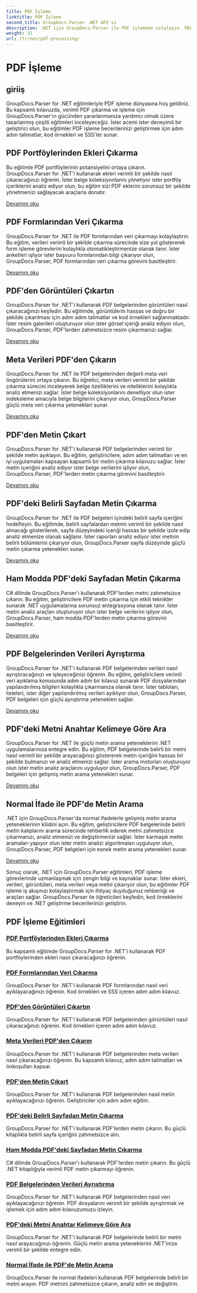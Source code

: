 ```yaml
---
title: PDF İşleme
linktitle: PDF İşleme
second_title: GroupDocs.Parser .NET API'si
description: .NET için GroupDocs.Parser ile PDF işlemede ustalaşın. PDF'lerden ekleri, verileri, görüntüleri, meta verileri ve metni verimli bir şekilde çıkarmayı öğrenin.
weight: 31
url: /tr/net/pdf-processing/
---
```


# PDF İşleme

## giriiş

GroupDocs.Parser for .NET eğitimleriyle PDF işleme dünyasına hoş geldiniz. Bu kapsamlı kılavuzda, verimli PDF çıkarma ve işleme için GroupDocs.Parser'ın gücünden yararlanmanıza yardımcı olmak üzere tasarlanmış çeşitli eğitimleri inceleyeceğiz. İster acemi ister deneyimli bir geliştirici olun, bu eğitimler PDF işleme becerilerinizi geliştirmek için adım adım talimatlar, kod örnekleri ve SSS'ler sunar.

## PDF Portföylerinden Ekleri Çıkarma
Bu eğitimle PDF portföylerinin potansiyelini ortaya çıkarın. GroupDocs.Parser for .NET'i kullanarak ekleri verimli bir şekilde nasıl çıkaracağınızı öğrenin. İster belge koleksiyonlarını yönetiyor ister portföy içeriklerini analiz ediyor olun, bu eğitim sizi PDF eklerini sorunsuz bir şekilde yönetmenizi sağlayacak araçlarla donatır.

[Devamını oku](./extract-attachments-from-pdf-portfolios/)

## PDF Formlarından Veri Çıkarma
GroupDocs.Parser for .NET ile PDF formlarından veri çıkarmayı kolaylaştırın. Bu eğitim, verileri verimli bir şekilde çıkarma sürecinde size yol göstererek form işleme görevlerini kolaylıkla otomatikleştirmenize olanak tanır. İster anketleri işliyor ister başvuru formlarından bilgi çıkarıyor olun, GroupDocs.Parser, PDF formlarından veri çıkarma görevini basitleştirir.

[Devamını oku](./extract-data-from-pdf-forms/)

## PDF'den Görüntüleri Çıkartın
GroupDocs.Parser for .NET'i kullanarak PDF belgelerinden görüntüleri nasıl çıkaracağınızı keşfedin. Bu eğitimde, görüntülerin hassas ve doğru bir şekilde çıkarılması için adım adım talimatlar ve kod örnekleri sağlanmaktadır. İster resim galerileri oluşturuyor olun ister görsel içeriği analiz ediyor olun, GroupDocs.Parser, PDF'lerden zahmetsizce resim çıkarmanızı sağlar.

[Devamını oku](./extract-images-from-pdf/)

## Meta Verileri PDF'den Çıkarın
GroupDocs.Parser for .NET ile PDF belgelerinden değerli meta veri öngörülerini ortaya çıkarın. Bu öğretici, meta verileri verimli bir şekilde çıkarma sürecini inceleyerek belge özelliklerini ve niteliklerini kolaylıkla analiz etmenizi sağlar. İster belge koleksiyonlarını denetliyor olun ister indeksleme amacıyla belge bilgilerini çıkarıyor olun, GroupDocs.Parser güçlü meta veri çıkarma yetenekleri sunar.

[Devamını oku](./extract-metadata-from-pdf/)

## PDF'den Metin Çıkart
GroupDocs.Parser for .NET'i kullanarak PDF belgelerinden verimli bir şekilde metin ayıklayın. Bu eğitim, geliştiricilere, adım adım talimatları ve en iyi uygulamaları kapsayan kapsamlı bir metin çıkarma kılavuzu sağlar. İster metin içeriğini analiz ediyor ister belge verilerini işliyor olun, GroupDocs.Parser, PDF'lerden metin çıkarma görevini basitleştirir.

[Devamını oku](./extract-text-from-pdf/)

## PDF'deki Belirli Sayfadan Metin Çıkarma
GroupDocs.Parser for .NET ile PDF belgeleri içindeki belirli sayfa içeriğini hedefleyin. Bu eğitimde, belirli sayfalardan metnin verimli bir şekilde nasıl alınacağı gösterilerek, sayfa düzeyindeki içeriği hassas bir şekilde izole edip analiz etmenize olanak sağlanır. İster raporları analiz ediyor ister metnin belirli bölümlerini çıkarıyor olun, GroupDocs.Parser sayfa düzeyinde güçlü metin çıkarma yetenekleri sunar.

[Devamını oku](./extract-text-from-specific-page-in-pdf/)

## Ham Modda PDF'deki Sayfadan Metin Çıkarma
C# dilinde GroupDocs.Parser'ı kullanarak PDF'lerden metni zahmetsizce çıkarın. Bu eğitim, geliştiricilere PDF metin çıkarma için etkili teknikler sunarak .NET uygulamalarına sorunsuz entegrasyona olanak tanır. İster metin analiz araçları oluşturuyor olun ister belge verilerini işliyor olun, GroupDocs.Parser, ham modda PDF'lerden metin çıkarma görevini basitleştirir.

[Devamını oku](./extract-text-from-page-in-pdf-in-raw-mode/)

## PDF Belgelerinden Verileri Ayrıştırma
GroupDocs.Parser for .NET'i kullanarak PDF belgelerinden verileri nasıl ayrıştıracağınızı ve işleyeceğinizi öğrenin. Bu eğitim, geliştiricilere verimli veri ayıklama konusunda adım adım bir kılavuz sunarak PDF dosyalarından yapılandırılmış bilgileri kolaylıkla çıkarmanıza olanak tanır. İster tabloları, listeleri, ister diğer yapılandırılmış verileri ayıklıyor olun, GroupDocs.Parser, PDF belgeleri için güçlü ayrıştırma yetenekleri sağlar.

[Devamını oku](./parse-data-from-pdf-documents/)

## PDF'deki Metni Anahtar Kelimeye Göre Ara
GroupDocs.Parser for .NET ile güçlü metin arama yeteneklerini .NET uygulamalarınıza entegre edin. Bu eğitim, PDF belgelerinde belirli bir metni nasıl verimli bir şekilde arayacağınızı göstererek metin içeriğini hassas bir şekilde bulmanızı ve analiz etmenizi sağlar. İster arama motorları oluşturuyor olun ister metin analiz araçlarını uyguluyor olun, GroupDocs.Parser, PDF belgeleri için gelişmiş metin arama yetenekleri sunar.

[Devamını oku](./search-text-in-pdf-by-keyword/)

## Normal İfade ile PDF'de Metin Arama
.NET için GroupDocs.Parser'da normal ifadelerle gelişmiş metin arama yeteneklerinin kilidini açın. Bu eğitim, geliştiricilere PDF belgelerinde belirli metin kalıplarını arama sürecinde rehberlik ederek metni zahmetsizce çıkarmanızı, analiz etmenizi ve değiştirmenizi sağlar. İster karmaşık metin aramaları yapıyor olun ister metin analizi algoritmaları uyguluyor olun, GroupDocs.Parser, PDF belgeleri için esnek metin arama yetenekleri sunar.

[Devamını oku](./search-text-in-pdf-by-regular-expression/)

Sonuç olarak, .NET için GroupDocs.Parser eğitimleri, PDF işleme görevlerinde uzmanlaşmak için zengin bilgi ve kaynaklar sunar. İster ekleri, verileri, görüntüleri, meta verileri veya metni çıkarıyor olun, bu eğitimler PDF işleme iş akışınızı kolaylaştırmak için ihtiyaç duyduğunuz rehberliği ve araçları sağlar. GroupDocs.Parser ile öğreticileri keşfedin, kod örneklerini deneyin ve .NET geliştirme becerilerinizi geliştirin.
## PDF İşleme Eğitimleri
### [PDF Portföylerinden Ekleri Çıkarma](./extract-attachments-from-pdf-portfolios/)
Bu kapsamlı eğitimde GroupDocs.Parser for .NET'i kullanarak PDF portföylerinden ekleri nasıl çıkaracağınızı öğrenin.
### [PDF Formlarından Veri Çıkarma](./extract-data-from-pdf-forms/)
GroupDocs.Parser for .NET'i kullanarak PDF formlarından nasıl veri ayıklayacağınızı öğrenin. Kod örnekleri ve SSS içeren adım adım kılavuz.
### [PDF'den Görüntüleri Çıkartın](./extract-images-from-pdf/)
GroupDocs.Parser for .NET'i kullanarak PDF belgelerinden görüntüleri nasıl çıkaracağınızı öğrenin. Kod örnekleri içeren adım adım kılavuz.
### [Meta Verileri PDF'den Çıkarın](./extract-metadata-from-pdf/)
GroupDocs.Parser for .NET'i kullanarak PDF belgelerinden meta verileri nasıl çıkaracağınızı öğrenin. Bu kapsamlı kılavuz, adım adım talimatları ve önkoşulları kapsar.
### [PDF'den Metin Çıkart](./extract-text-from-pdf/)
GroupDocs.Parser for .NET'i kullanarak PDF belgelerinden nasıl metin ayıklayacağınızı öğrenin. Geliştiriciler için adım adım eğitim.
### [PDF'deki Belirli Sayfadan Metin Çıkarma](./extract-text-from-specific-page-in-pdf/)
GroupDocs.Parser for .NET'i kullanarak PDF'lerden metin çıkarın. Bu güçlü kitaplıkla belirli sayfa içeriğini zahmetsizce alın.
### [Ham Modda PDF'deki Sayfadan Metin Çıkarma](./extract-text-from-page-in-pdf-in-raw-mode/)
C# dilinde GroupDocs.Parser'ı kullanarak PDF'lerden metin çıkarın. Bu güçlü .NET kitaplığıyla verimli PDF metin çıkarmayı öğrenin.
### [PDF Belgelerinden Verileri Ayrıştırma](./parse-data-from-pdf-documents/)
GroupDocs.Parser for .NET'i kullanarak PDF belgelerinden nasıl veri ayıklayacağınızı öğrenin. PDF dosyalarını verimli bir şekilde ayrıştırmak ve işlemek için adım adım kılavuzumuzu izleyin.
### [PDF'deki Metni Anahtar Kelimeye Göre Ara](./search-text-in-pdf-by-keyword/)
GroupDocs.Parser for .NET'i kullanarak PDF belgelerinde belirli bir metni nasıl arayacağınızı öğrenin. Güçlü metin arama yeteneklerini .NET'inize verimli bir şekilde entegre edin.
### [Normal İfade ile PDF'de Metin Arama](./search-text-in-pdf-by-regular-expression/)
GroupDocs.Parser ile normal ifadeleri kullanarak PDF belgelerinde belirli bir metni arayın. PDF metnini zahmetsizce çıkarın, analiz edin ve değiştirin.